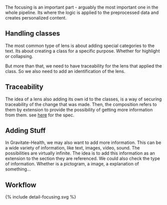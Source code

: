 The focusing is an important part - arguably the most important one in the whole pipeline. Its where the logic is applied to the preprocessed data and creates personalized content.

## Handling classes
The most common type of lens is about adding special categories to the text. Its about creating a class for a specific purpose. Whether for highlight or collapsing.

But more than that, we need to have traceability for the lens that applied the class. So we also need to add an identification of the lens.

## Traceability

The idea of a lens also adding its own id to the classes, is a way of securing traceability of the change that was made. 
Then, the composition refers to them by extension to provide the possibility of getting more information from them.
see [here](https://build.fhir.org/ig/hl7-eu/gravitate-health/branches/master/StructureDefinition-LensesApplied.html) for the spec.

## Adding Stuff

In Gravitate-Health, we may also want to add more information. This can be a wide variety of information, like text, images, video, sound. The possibilities are virtually infinite.
The idea is to add this information as an extension to the section they are referenced.
We could also check the type of information. Whether is a pictogram, a image, a explanation of something...


## Workflow

<div>{% include detail-focusing.svg %}</div>
<br clear="all"/>
